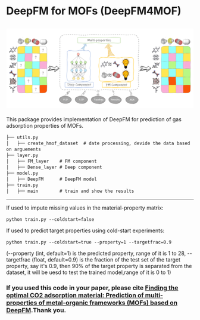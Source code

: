 # DeepFM for MOFs (DeepFM4MOF)
![](Abstract.png)
---
This package provides implementation of DeepFM for prediction of gas adsorption properties of MOFs.

```shell
├── utils.py   
│   ├── create_hmof_dataset  # date processing, devide the data based on arguements
├── layer.py  
│   ├── FM_layer    # FM component
│   ├── Dense_layer # Deep component
├── model.py  
│   ├── DeepFM      # DeepFM model
├── train.py 
│   ├── main        # train and show the results
```
---
If used to impute missing values in the material-property matrix:
```shell
python train.py --coldstart=false
```
If used to predict target properties using cold-start experiments:

```shell
python train.py --coldstart=true --property=1 --targetfrac=0.9
```
(--property (int, default=1) is the predicted property, range of it is 1 to 28, --targetfrac (float, default=0.9) is the fraction of the test set of the target property, say it's 0.9, then 90% of the target property is separated from the dataset, it will be uesd to test the trained model,range of it is 0 to 1)

### If you used this code in your paper, please cite [Finding the optimal CO2 adsorption material: Prediction of multi-properties of metal-organic frameworks (MOFs) based on DeepFM](https://www.sciencedirect.com/science/article/abs/pii/S1383586622016665).Thank you.